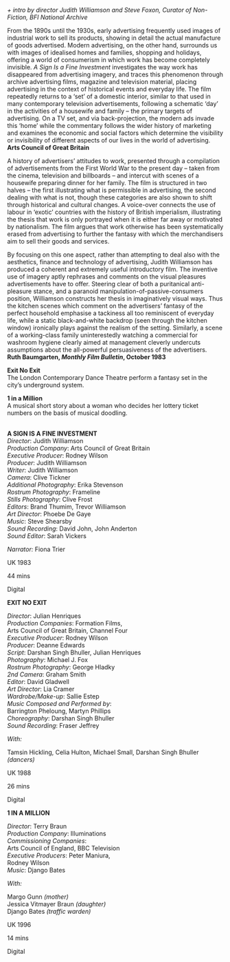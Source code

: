 
_+ intro by director Judith Williamson and Steve Foxon, Curator of Non-Fiction,  BFI National Archive_

From the 1890s until the 1930s, early advertising frequently used images of industrial work to sell its products, showing in detail the actual manufacture of goods advertised. Modern advertising, on the other hand, surrounds us with images of idealised homes and families, shopping and holidays, offering a world of consumerism in which work has become completely invisible. _A Sign Is a Fine Investment_ investigates the way work has disappeared from advertising imagery, and traces this phenomenon through archive advertising films, magazine and television material, placing advertising in the context of historical events and everyday life. The film repeatedly returns to a ‘set’ of a domestic interior, similar to that used in many contemporary television advertisements, following a schematic ‘day’ in the activities of a housewife and family – the primary targets of advertising. On a TV set, and via back-projection, the modern ads invade this ‘home’ while the commentary follows the wider history of marketing and examines the economic and social factors which determine the visibility or invisibility of different aspects of our lives in the world of advertising.  
**Arts Council of Great Britain**

A history of advertisers’ attitudes to work, presented through a compilation of advertisements from the First World War to the present day – taken from the cinema, television and billboards – and intercut with scenes of a housewife preparing dinner for her family. The film is structured in two halves – the first illustrating what is permissible in advertising, the second dealing with what is not, though these categories are also shown to shift through historical and cultural changes. A voice-over connects the use of labour in ‘exotic’ countries with the history of British imperialism, illustrating the thesis that work is only portrayed when it is either far away or motivated by nationalism. The film argues that work otherwise has been systematically erased from advertising to further the fantasy with which the merchandisers aim to sell their goods and services.

By focusing on this one aspect, rather than attempting to deal also with the aesthetics, finance and technology of advertising, Judith Williamson has produced a coherent and extremely useful introductory film. The inventive use of imagery aptly rephrases and comments on the visual pleasures advertisements have to offer. Steering clear of both a puritanical anti-pleasure stance, and a paranoid manipulation-of-passive-consumers position, Williamson constructs her thesis in imaginatively visual ways. Thus the kitchen scenes which comment on the advertisers’ fantasy of the perfect household emphasise a tackiness all too reminiscent of everyday life, while a static black-and-white backdrop (seen through the kitchen window) ironically plays against the realism of the setting. Similarly, a scene of a working-class family uninterestedly watching a commercial for washroom hygiene clearly aimed at management cleverly undercuts assumptions about the all-powerful persuasiveness of the advertisers.  
**Ruth Baumgarten, _Monthly Film Bulletin_, October 1983**
<br>

**Exit No Exit**  
The London Contemporary Dance Theatre perform a fantasy set in the city’s underground system.

**1 in a Million**  
A musical short story about a woman who decides her lottery ticket numbers on the basis of musical doodling.
<br><br>

**A SIGN IS A FINE INVESTMENT**  
_Director_: Judith Williamson  
_Production Company_: Arts Council of Great Britain  
_Executive Producer_: Rodney Wilson  
_Producer_: Judith Williamson  
_Writer_: Judith Williamson  
_Camera_: Clive Tickner  
_Additional Photography_: Erika Stevenson  
_Rostrum Photography_: Frameline  
_Stills Photography_: Clive Frost  
_Editors_: Brand Thumim, Trevor Williamson  
_Art Director_: Phoebe De Gaye  
_Music_: Steve Shearsby  
_Sound Recording_: David John, John Anderton  
_Sound Editor_: Sarah Vickers

_Narrator:_ Fiona Trier

UK 1983

44 mins

Digital

**EXIT NO EXIT**

_Director_: Julian Henriques  
_Production Companies_: Formation Films,  
Arts Council of Great Britain, Channel Four  
_Executive Producer_: Rodney Wilson  
_Producer_: Deanne Edwards  
_Script_: Darshan Singh Bhuller, Julian Henriques  
_Photography_: Michael J. Fox  
_Rostrum Photography_: George Hladky  
_2nd Camera_: Graham Smith  
_Editor_: David Gladwell  
_Art Director_: Lia Cramer  
_Wardrobe/Make-up_: Sallie Estep  
_Music Composed and Performed by_:  
Barrington Pheloung, Martyn Phillips  
_Choreography_: Darshan Singh Bhuller  
_Sound Recording_: Fraser Jeffrey

_With:_

Tamsin Hickling, Celia Hulton, Michael Small, Darshan Singh Bhuller _(dancers)_

UK 1988

26 mins

Digital

**1 IN A MILLION**

_Director_: Terry Braun  
_Production Company_: Illuminations  
_Commissioning Companies_:  
Arts Council of England, BBC Television  
_Executive Producers_: Peter Maniura,  
Rodney Wilson  
_Music_: Django Bates

_With:_

Margo Gunn _(mother)_  
Jessica Vitmayer Braun _(daughter)_  
Django Bates _(traffic warden)_

UK 1996

14 mins

Digital
<!--stackedit_data:
eyJoaXN0b3J5IjpbOTM0MjY3ODE4XX0=
-->